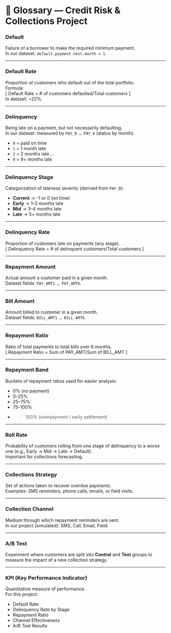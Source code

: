 # 📘 Glossary — Credit Risk & Collections Project

### **Default**
Failure of a borrower to make the required minimum payment.  
In our dataset: `default.payment.next.month = 1`.

---

### **Default Rate**
Proportion of customers who default out of the total portfolio.  
Formula:  
\[
Default Rate = # of customers defaulted/Total customers
\]  
In dataset: ~22%.

---

### **Delinquency**
Being late on a payment, but not necessarily defaulting.  
In our dataset: measured by `PAY_0 … PAY_6` (status by month).  

- `0` = paid on time  
- `1` = 1 month late  
- `2` = 2 months late …  
- `9` = 9+ months late  

---

### **Delinquency Stage**
Categorization of lateness severity (derived from `PAY_0`):  
- **Current** → -1 or 0 (on time)  
- **Early** → 1–2 months late  
- **Mid** → 3–4 months late  
- **Late** → 5+ months late  

---

### **Delinquency Rate**
Proportion of customers late on payments (any stage).  
\[
Delinquency Rate = # of delinquent customers/Total customers
\]  

---

### **Repayment Amount**
Actual amount a customer paid in a given month.  
Dataset fields: `PAY_AMT1 … PAY_AMT6`.

---

### **Bill Amount**
Amount billed to customer in a given month.  
Dataset fields: `BILL_AMT1 … BILL_AMT6`.

---

### **Repayment Ratio**
Ratio of total payments to total bills over 6 months.  
\[
Repayment Ratio = Sum of PAY_AMT/Sum of BILL_AMT
\]  

---

### **Repayment Band**
Buckets of repayment ratios used for easier analysis:  
- 0% (no payment)  
- 0–25%  
- 25–75%  
- 75–100%  
- >100% (overpayment / early settlement)  

---

### **Roll Rate**
Probability of customers rolling from one stage of delinquency to a worse one (e.g., Early → Mid → Late → Default).  
Important for collections forecasting.

---

### **Collections Strategy**
Set of actions taken to recover overdue payments.  
Examples: SMS reminders, phone calls, emails, or field visits.

---

### **Collection Channel**
Medium through which repayment reminders are sent.  
In our project (simulated): SMS, Call, Email, Field.

---

### **A/B Test**
Experiment where customers are split into **Control** and **Test** groups to measure the impact of a new collection strategy.  

---

### **KPI (Key Performance Indicator)**
Quantitative measure of performance.  
For this project:  
- Default Rate  
- Delinquency Rate by Stage  
- Repayment Ratio  
- Channel Effectiveness  
- A/B Test Results  
